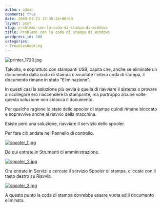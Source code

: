 ```yaml
---
author: admin
comments: true
date: 2008-05-21 17:30:44+00:00
layout: post
slug: problemi-con-la-coda-di-stampa-di-windows
title: Problemi con la coda di stampa di Windows
wordpress_id: 100
categories:
- Troubleshooting
---
```


![printer_1720.jpg](http://www.expobrain.net/wp-content/uploads/2008/05/printer_1720.jpg)

Talvolta, e soprattuto con stampanti USB, capita che, anche se eliminate un documento dalla coda di stampa o svuotate l'intera coda di stampa, il documento rimane in stato "Eliminazione".

<!-- more -->

In questi casi la soluzione più ovvia è quella di riavviare il sistema o provare a ricollegare e/o riaccendere la stampante, ma purtroppo alcune volte questa soluzione non sblocca il documento.

Per qualche ragione lo stato dello spooler di stampa quindi rimane bloccato e sopravvive anche al riavvio della macchina.

Esiste però una soluzione, riavviare il servizio dello spooler.

Per fare ciò andate nel Pannello di controllo.

[](http://www.expobrain.net/wp-content/uploads/2008/05/spooler_1.jpg)


[![spooler_1.jpg](http://www.expobrain.net/wp-content/uploads/2008/05/spooler_1.thumbnail.jpg)](http://www.expobrain.net/wp-content/uploads/2008/05/spooler_1.jpg)


Da qui entrate in Strumenti di amministrazione.

[](http://www.expobrain.net/wp-content/uploads/2008/05/spooler_2.jpg)


[![spooler_2.jpg](http://www.expobrain.net/wp-content/uploads/2008/05/spooler_2.thumbnail.jpg)](http://www.expobrain.net/wp-content/uploads/2008/05/spooler_2.jpg)


Ora entrate in Servizi e cercate il servizio Spooler di stampa, cliccate con il tasto destro su Riavvia.

[](http://www.expobrain.net/wp-content/uploads/2008/05/spooler_3.jpg)


[![spooler_3.jpg](http://www.expobrain.net/wp-content/uploads/2008/05/spooler_3.thumbnail.jpg)](http://www.expobrain.net/wp-content/uploads/2008/05/spooler_3.jpg)


A questo punto la coda di stampa dovrebbe essere vuota ed il documento eliminato.
